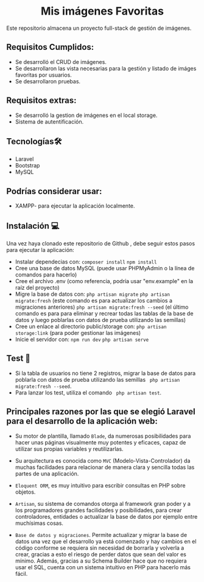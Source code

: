 <h1 align="center"> Mis imágenes Favoritas</h1> 

Este repositorio almacena un proyecto full-stack de gestión de imágenes. 

## Requisitos Cumplidos:

- Se desarrolló el CRUD de imágenes.
- Se desarrollaron las vista necesarias para la gestión y listado de imáges favoritas por usuarios.
- Se desarrollaron pruebas.

## Requisitos extras:

- Se desarrolló la gestion de imágenes en el local storage.
- Sistema de autentificación.  


## Tecnologías🛠️  

- Laravel
- Bootstrap
- MySQL


## Podrías considerar usar: 

- XAMPP- para ejecutar la aplicación localmente.


## Instalación 💻
Una vez haya clonado este repositorio de Github , debe seguir estos pasos para ejecutar la aplicación:

- Instalar dependecias con: `composer install`  `npm install` 
- Cree una base de datos MySQL (puede usar PHPMyAdmin o la línea de comandos para hacerlo)
- Cree el archivo .env (como referencia, podría usar "env.example" en la raíz del proyecto)
- Migre la base de datos con:  `php artisan migrate`  `php artisan migrate:fresh` (este comando es para actualizar los cambios a migraciones anteriores)  `php artisan migrate:fresh --seed` (el último comando es para para eliminar y recrear todas las tablas de la base de datos y luego poblarlas con datos de prueba utilizando las semillas)
- Cree un enlace al directorio public/storage con:  `php artisan storage:link` (para poder gestionar las imágenes)
- Inicie el servidor con: `npm run dev` `php artisan serve`


## Test 🧾
- Si la tabla de usuarios no tiene 2 registros, migrar la base de datos para poblarla con datos de prueba utilizando las semillas ` php artisan migrate:fresh --seed`.
- Para lanzar los test, utiliza el comando ` php artisan test`.


## Principales razones por las que se elegió Laravel para el desarrollo de la aplicación web:

- Su motor de plantilla, llamado `Blade`, da numerosas posibilidades para hacer unas páginas visualmente muy potentes y eficaces, capaz de utilizar sus propias variables y reutilizarlas.

- Su arquitectura es conocida como `MVC` (Modelo-Vista-Controlador)  da muchas facilidades para relacionar de manera clara y sencilla todas las partes de una aplicación. 

- `Eloquent ORM`, es muy intuitivo para escribir consultas en PHP sobre objetos. 

- `Artisan`, su sistema de comandos otorga al framework gran poder y a los programadores grandes facilidades y posibilidades, para crear controladores, entidades o actualizar la base de datos por ejemplo entre muchísimas cosas.

- `Base de datos y migraciones`. Permite actualizar y migrar la base de datos una vez que el desarrollo ya está comenzado y hay cambios en el código conforme se requiera sin necesidad de borrarla y volverla a crear, gracias a esto el riesgo de perder datos que sean del valor es mínimo. Además, gracias a su Schema Builder hace que no requiera usar el SQL, cuenta con un sistema intuitivo en PHP para hacerlo más fácil.

